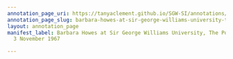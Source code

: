 ```yaml
---
annotation_page_uri: https://tanyaclement.github.io/SGW-SI/annotations/barbara-howes-at-sir-george-williams-university-the-poetry-series-3-november-1967-canvas-1-unknown.json
annotation_page_slug: barbara-howes-at-sir-george-williams-university-the-poetry-series-3-november-1967-canvas-1-unknown
layout: annotation_page
manifest_label: Barbara Howes at Sir George Williams University, The Poetry Series,
  3 November 1967

---
```

